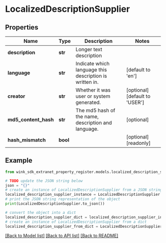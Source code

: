 # LocalizedDescriptionSupplier


## Properties

Name | Type | Description | Notes
------------ | ------------- | ------------- | -------------
**description** | **str** | Longer text description | 
**language** | **str** | Indicate which language this description is written in. | [default to 'en']
**creator** | **str** | Whether it was user or system generated. | [optional] [default to 'USER']
**md5_content_hash** | **str** | The md5 hash of the name, description and language. | [optional] 
**hash_mismatch** | **bool** |  | [optional] [readonly] 

## Example

```python
from wink_sdk_extranet_property_register.models.localized_description_supplier import LocalizedDescriptionSupplier

# TODO update the JSON string below
json = "{}"
# create an instance of LocalizedDescriptionSupplier from a JSON string
localized_description_supplier_instance = LocalizedDescriptionSupplier.from_json(json)
# print the JSON string representation of the object
print(LocalizedDescriptionSupplier.to_json())

# convert the object into a dict
localized_description_supplier_dict = localized_description_supplier_instance.to_dict()
# create an instance of LocalizedDescriptionSupplier from a dict
localized_description_supplier_from_dict = LocalizedDescriptionSupplier.from_dict(localized_description_supplier_dict)
```
[[Back to Model list]](../README.md#documentation-for-models) [[Back to API list]](../README.md#documentation-for-api-endpoints) [[Back to README]](../README.md)


